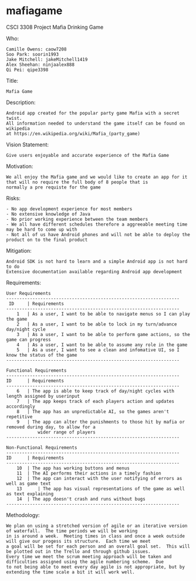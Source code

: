 # mafiagame
CSCI 3308 Project Mafia Drinking Game

Who:

	Camille Owens: caow7208
	Soo Park: soorin1993
	Jake Mitchell: jakeMitchell1419
	Alex Sheehan: ninjaalex888
	Qi Pei: qipe3398

Title:

	Mafia Game

Description:

	Android app created for the popular party game Mafia with a secret twist.
	All information needed to understand the game itself can be found on wikipedia
	at https://en.wikipedia.org/wiki/Mafia_(party_game)

Vision Statement:

	Give users enjoyable and accurate experience of the Mafia Game

Motivation:

	We all enjoy the Mafia game and we would like to create an app for it that will no require the full body of 8 people that is 			normally a pre requiste for the game 

Risks:

	- No app development experience for most members
	- No extensive knowledge of Java 
	- No prior working experience between the team members 
	- We all have different schedules therefore a aggreeable meeting time may be hard to come up with
	- Not all of us have Android phones and will not be able to deploy the product on to the final product
	
Mitigation:

	Android SDK is not hard to learn and a simple Android app is not hard to do
	Extensive documentation available regarding Android app development

Requirements:

	User Requirements
	------------------------------------------------------------------
	 ID 	| Requirements
	------------------------------------------------------------------
	  	1	| As a user, I want to be able to navigate menus so I can play the game
	 	2	| As a user, I want to be able to lock in my turn/advance day/night cycle
		3	| As a user, I want to be able to perform game actions, so the game can progress
		4	| As a user, I want to be able to assume any role in the game
		5	| As a user, I want to see a clean and infomative UI, so I know the status of the game
	------------------------------------------------------------------
	
	Functional Requirements
	------------------------------------------------------------------
	ID		| Requirements
	------------------------------------------------------------------
		6	| The app is able to keep track of day/night cycles with length assigned by userinput
		7	| The app keeps track of each players action and updates accordingly
		8  	| The app has an unpredictable AI, so the games aren't repetitive 
		9	| The app can alter the punishments to those hit by mafia or removed during day, to allow for a 
				wider range of players
 	------------------------------------------------------------------	
	 					
	Non-Functional Requirements
	------------------------------------------------------------------
	ID		| Requirements
	------------------------------------------------------------------
		10	| The app has working buttons and menus
		11	| The AI performs their actions in a timely fashion
		12	| The app can interact with the user notifying of errors as well as game text
		13  	| The app has visual representations of the game as well as text explaining
		14	| The app doesn't crash and runs without bugs
 	------------------------------------------------------------------	
	
Methodology:

	We plan on using a stretched version of agile or an iterative version of waterfall.  The time periods we will be working
	in is around a week.  Meeting times in class and once a week outside will give our progess its structure.  Each time we meet
	a goal will be set for each person and an overall goal set.  This will be plotted out in the Trello and through github issues.
	Every time we meet the scrum meeting approach will be taken and difficulties assigned using the agile numbering scheme.  Due 
	to not being able to meet every day agile is not appropriate, but by extending the time scale a bit it will work well.
	
